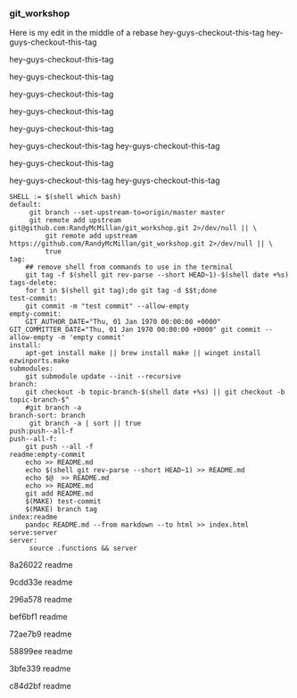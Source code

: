 ### git_workshop

Here is my edit in the middle of a rebase
hey-guys-checkout-this-tag
hey-guys-checkout-this-tag


hey-guys-checkout-this-tag

hey-guys-checkout-this-tag

hey-guys-checkout-this-tag


hey-guys-checkout-this-tag

hey-guys-checkout-this-tag



hey-guys-checkout-this-tag
hey-guys-checkout-this-tag


hey-guys-checkout-this-tag



hey-guys-checkout-this-tag
hey-guys-checkout-this-tag

```
SHELL := $(shell which bash)
default:
	 git branch --set-upstream-to=origin/master master
	 git remote add upstream git@github.com:RandyMcMillan/git_workshop.git 2>/dev/null || \
		 git remote add upstream https://github.com/RandyMcMillan/git_workshop.git 2>/dev/null || \
		 true
tag:
	## remove shell from commands to use in the terminal
	git tag -f $(shell git rev-parse --short HEAD~1)-$(shell date +%s)
tags-delete:
	for t in $(shell git tag);do git tag -d $$t;done
test-commit:
	git commit -m "test commit" --allow-empty
empty-commit:
	GIT_AUTHOR_DATE="Thu, 01 Jan 1970 00:00:00 +0000" GIT_COMMITTER_DATE="Thu, 01 Jan 1970 00:00:00 +0000" git commit --allow-empty -m 'empty commit'
install:
	apt-get install make || brew install make || winget install ezwinports.make
submodules:
	git submodule update --init --recursive
branch:
	git checkout -b topic-branch-$(shell date +%s) || git checkout -b topic-branch-$^
	#git branch -a
branch-sort: branch
	 git branch -a | sort || true
push:push--all-f
push--all-f:
	git push --all -f
readme:empty-commit
	echo >> README.md
	echo $(shell git rev-parse --short HEAD~1) >> README.md
	echo $@  >> README.md
	echo >> README.md
	git add README.md
	$(MAKE) test-commit
	$(MAKE) branch tag
index:readme
	pandoc README.md --from markdown --to html >> index.html
serve:server
server:
	 source .functions && server
```

8a26022
readme


9cdd33e
readme


296a578
readme


bef6bf1
readme


72ae7b9
readme


58899ee
readme


3bfe339
readme


c84d2bf
readme

